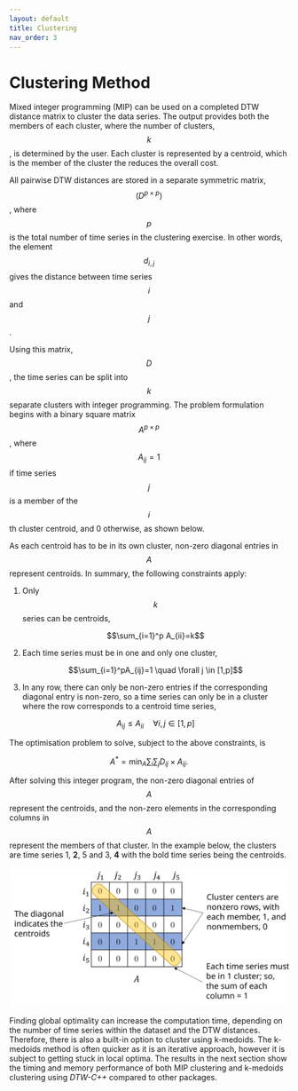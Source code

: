 ```yaml
---
layout: default
title: Clustering
nav_order: 3
---
```



# Clustering Method

Mixed integer programming (MIP) can be used on a completed DTW distance matrix to cluster the data series. The output provides both the members of each cluster, where the number of clusters, $$k$$, is determined by the user. Each cluster is represented by a centroid, which is the member of the cluster the reduces the overall cost.

All pairwise DTW distances are stored in a separate symmetric matrix, $$(D^{p\times p})$$, where $$p$$ is the total number of time series in the clustering exercise. In other words, the element $$d_{i,j}$$ gives the distance between time series $$i$$ and $$j$$.

Using this matrix, $$D$$, the time series can be split into $$k$$ separate clusters with integer programming. The problem formulation begins with a binary square matrix $$A^{p\times p}$$, where $$A_{ij}=1$$ if time series $$j$$ is a member of the $$i$$ th cluster centroid, and 0 otherwise, as shown below.

As each centroid has to be in its own cluster, non-zero diagonal entries in  $$A$$ represent centroids. In summary, the following constraints apply: 

1. Only $$k$$ series can be centroids,

   $$\sum_{i=1}^p A_{ii}=k$$

2. Each time series must be in one and only one cluster,

   $$\sum_{i=1}^pA_{ij}=1  \quad \forall j \in [1,p]$$

5. In any row, there can only be non-zero entries if the corresponding diagonal entry is non-zero, so a time series can only be in a cluster where the row corresponds to a centroid time series,
  
   $$A_{ij} \le A_{ii} \quad \forall i,j \in [1,p]$$

The optimisation problem to solve, subject to the above constraints, is

$$
A^{*} = \min_{A} \sum_i \sum_j D_{ij} \times A_{ij}.
$$

After solving this integer program, the non-zero diagonal entries of $$A$$ represent the centroids, and the non-zero elements in the corresponding columns in $$A$$ represent the members of that cluster. In the example below, the clusters are time series 1, **2**, 5 and 3, **4** with the bold time series being the centroids.

![Example output from the clustering process, where an entry of 1 indicates that time series $$j$$ belongs to cluster with centroid i.](cluster_matrix_formation4.svg)

Finding global optimality can increase the computation time, depending on the number of time series within the dataset and the DTW distances. Therefore, there is also a built-in option to cluster using k-medoids. The k-medoids method is often quicker as it is an iterative approach, however it is subject to getting stuck in local optima. The results in the next section show the timing and memory performance of both MIP clustering and k-medoids clustering using *DTW-C++* compared to other packages.

